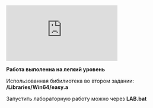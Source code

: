 ![Методичка](https://github.com/eeeeagle/LLP_3/files/9817704/_.3.pdf)

<b>Работа выполенна на легкий уровень</b>

Использованная бибилиотека во втором задании:
__/Libraries/Win64/easy.a__

Запустить лабораторную работу можно через __LAB.bat__
